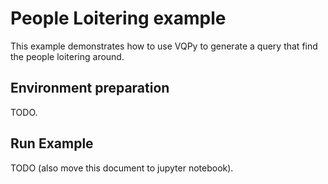 # People Loitering example
This example demonstrates how to use VQPy to generate a query that find the people loitering around.

## Environment preparation
TODO.

## Run Example
TODO (also move this document to jupyter notebook).